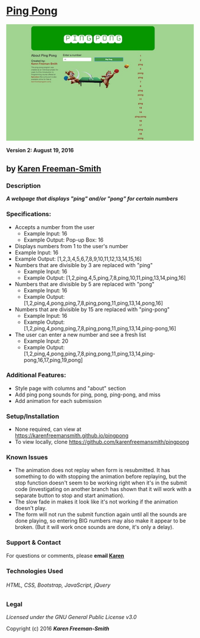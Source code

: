 # [Ping Pong](http://karenfreemansmith.github.io/pingpong)
![project screenshot](/img/screenshot.jpg)

__Version 2: August 19, 2016__
## by [Karen Freeman-Smith](http://karenfreemansmith.github.io/myportfolio)

### Description
__*A webpage that displays "ping" and/or "pong" for certain numbers*__

### Specifications:
  * Accepts a number from the user
    * Example Input: 16
    * Example Output: Pop-up Box: 16
  * Displays numbers from 1 to the user's number
  * Example Input: 16
  * Example Output: [1,2,3,4,5,6,7,8,9,10,11,12,13,14,15,16]
  * Numbers that are divisible by 3 are replaced with "ping"
    * Example Input: 16
    * Example Output: [1,2,ping,4,5,ping,7,8,ping,10,11,ping,13,14,ping,16]
  * Numbers that are divisible by 5 are replaced with "pong"
    * Example Input: 16
    * Example Output: [1,2,ping,4,pong,ping,7,8,ping,pong,11,ping,13,14,pong,16]
  * Numbers that are divisible by 15 are replaced with "ping-pong"
    * Example Input: 16
    * Example Output:[1,2,ping,4,pong,ping,7,8,ping,pong,11,ping,13,14,ping-pong,16]
  * The user can enter a new number and see a fresh list
    * Example Input: 20
    * Example Output: [1,2,ping,4,pong,ping,7,8,ping,pong,11,ping,13,14,ping-pong,16,17,ping,19,pong]

### Additional Features:
* Style page with columns and "about" section
* Add ping pong sounds for ping, pong, ping-pong, and miss
* Add animation for each submission

### Setup/Installation
* None required, can view at https://karenfreemansmith.github.io/pingpong
* To view locally, clone https://github.com/karenfreemansmith/pingpong

### Known Issues
* The animation does not replay when form is resubmitted. It has something to do with stopping the animation before replaying, but the stop function doesn't seem to be working right when it's in the submit code (investigating on another branch has shown that it will work with a separate button to stop and start animation).
* The slow fade in makes it look like it's not working if the animation doesn't play.
* The form will not run the submit function again until all the sounds are done playing, so entering BIG numbers may also make it appear to be broken. (But it will work once sounds are done, it's only a delay).

### Support & Contact
For questions or comments, please __email [Karen](karenfreemansmith@gmail.com)__

### Technologies Used
###### HTML, CSS, Bootstrap, JavaScript, jQuery

### Legal
*Licensed under the GNU General Public License v3.0*

Copyright (c) 2016 **_Karen Freeman-Smith_**
